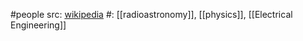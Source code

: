 #people 
src: [wikipedia](https://en.wikipedia.org/wiki/Edward_Mills_Purcell) 
#: [[radioastronomy]], [[physics]], [[Electrical Engineering]] 

